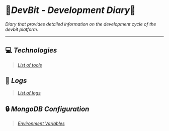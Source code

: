 # 🎉*DevBit - Development Diary*🎉
*Diary that provides detailed information on the development cycle of the devbit platform.*

---

## ‎‍💻 *Technologies*
> *[List of tools](./files/technologies.md)*

## 🌳 *Logs*
> *[List of logs](./log/index.md)*

## 🔒 *MongoDB Configuration*
> *[Environment Variables](./files/env.md)*

